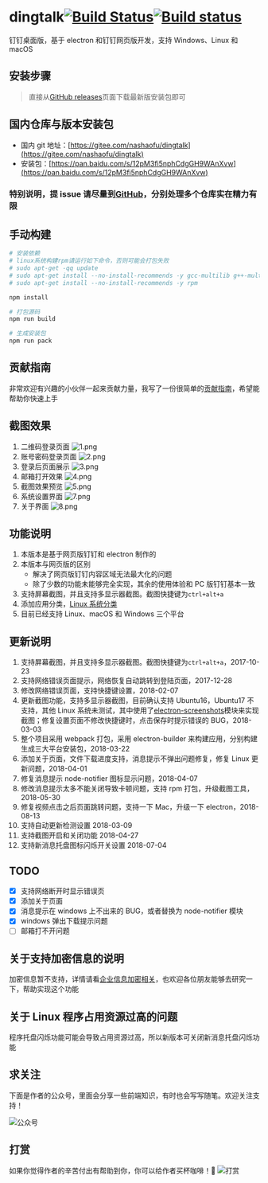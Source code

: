 # dingtalk[![Build Status](https://travis-ci.org/nashaofu/dingtalk.svg?branch=master)](https://travis-ci.org/nashaofu/dingtalk)[![Build status](https://ci.appveyor.com/api/projects/status/jptk80n78gdogd18/branch/master?svg=true)](https://ci.appveyor.com/project/nashaofu/dingtalk/branch/master)

钉钉桌面版，基于 electron 和钉钉网页版开发，支持 Windows、Linux 和 macOS

## 安装步骤

> 直接从[GitHub releases](https://github.com/nashaofu/dingtalk/releases/latest)页面下载最新版安装包即可

## 国内仓库与版本安装包

- 国内 git 地址：[https://gitee.com/nashaofu/dingtalk](https://gitee.com/nashaofu/dingtalk)
- 安装包：[https://pan.baidu.com/s/12pM3fi5nphCdgGH9WAnXvw](https://pan.baidu.com/s/12pM3fi5nphCdgGH9WAnXvw)

### 特别说明，提 issue 请尽量到[GitHub](https://github.com/nashaofu/dingtalk)，分别处理多个仓库实在精力有限

## 手动构建

```bash
# 安装依赖
# linux系统构建rpm请运行如下命令，否则可能会打包失败
# sudo apt-get -qq update
# sudo apt-get install --no-install-recommends -y gcc-multilib g++-multilib
# sudo apt-get install --no-install-recommends -y rpm

npm install

# 打包源码
npm run build

# 生成安装包
npm run pack
```

## 贡献指南

非常欢迎有兴趣的小伙伴一起来贡献力量，我写了一份很简单的[贡献指南](./CONTRIBUTING.md)，希望能帮助你快速上手

## 截图效果

1. 二维码登录页面
   ![1.png](./screenshot/1.png)
2. 账号密码登录页面
   ![2.png](./screenshot/2.png)
3. 登录后页面展示
   ![3.png](./screenshot/3.png)
4. 邮箱打开效果
   ![4.png](./screenshot/4.png)
5. 截图效果预览
   ![5.png](./screenshot/5.png)
6. 系统设置界面
   ![7.png](./screenshot/7.png)
7. 关于界面
   ![8.png](./screenshot/8.png)

## 功能说明

1. 本版本是基于网页版钉钉和 electron 制作的
2. 本版本与网页版的区别
   - 解决了网页版钉钉内容区域无法最大化的问题
   - 除了少数的功能未能够完全实现，其余的使用体验和 PC 版钉钉基本一致
3. 支持屏幕截图，并且支持多显示器截图。截图快捷键为`ctrl+alt+a`
4. 添加应用分类，[Linux 系统分类](https://specifications.freedesktop.org/menu-spec/latest/apa.html#main-category-registry)
5. 目前已经支持 Linux、macOS 和 Windows 三个平台

## 更新说明

1. 支持屏幕截图，并且支持多显示器截图。截图快捷键为`ctrl+alt+a`，2017-10-23
2. 支持网络错误页面提示，网络恢复自动跳转到登陆页面，2017-12-28
3. 修改网络错误页面，支持快捷键设置，2018-02-07
4. 更新截图功能，支持多显示器截图，目前确认支持 Ubuntu16，Ubuntu17 不支持，其他 Linux 系统未测试，其中使用了[electron-screenshots](https://github.com/nashaofu/electron-screenshots)模块来实现截图；修复设置页面不修改快捷键时，点击保存时提示错误的 BUG，2018-03-03
5. 整个项目采用 webpack 打包，采用 electron-builder 来构建应用，分别构建生成三大平台安装包，2018-03-22
6. 添加关于页面，文件下载进度支持，消息提示不弹出问题修复，修复 Linux 更新问题，2018-04-01
7. 修复消息提示 node-notifier 图标显示问题，2018-04-07
8. 修改消息提示太多不能关闭导致卡顿问题，支持 rpm 打包，升级截图工具，2018-05-30
9. 修复视频点击之后页面跳转问题，支持一下 Mac，升级一下 electron，2018-08-13
10. 支持自动更新检测设置 2018-03-09
11. 支持截图开启和关闭功能 2018-04-27
12. 支持新消息托盘图标闪烁开关设置 2018-07-04

## TODO

- [x] 支持网络断开时显示错误页
- [x] 添加关于页面
- [x] 消息提示在 windows 上不出来的 BUG，或者替换为 node-notifier 模块
- [x] windows 弹出下载提示问题
- [ ] 邮箱打不开问题

## 关于支持加密信息的说明

加密信息暂不支持，详情请看[企业信息加密相关](https://github.com/nashaofu/dingtalk/issues/2)，也欢迎各位朋友能够去研究一下，帮助实现这个功能

## 关于 Linux 程序占用资源过高的问题

程序托盘闪烁功能可能会导致占用资源过高，所以新版本可关闭新消息托盘闪烁功能

## 求关注

下面是作者的公众号，里面会分享一些前端知识，有时也会写写随笔。欢迎关注支持！

![公众号](./screenshot/qrcode.jpg)

## 打赏

如果你觉得作者的辛苦付出有帮助到你，你可以给作者买杯咖啡！🤣
![打赏](./screenshot/reward.png)
